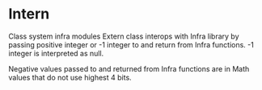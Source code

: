 # Intern

Class system infra modules Extern class interops with Infra library by passing positive integer or -1 integer to and return from Infra functions.
-1 integer is interpreted as null.

Negative values passed to and returned from Infra functions are in Math values that do not use highest 4 bits.